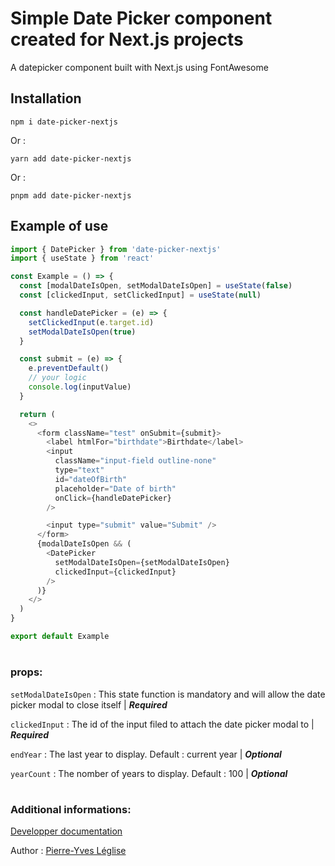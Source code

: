 # Simple Date Picker component created for Next.js projects

A datepicker component built with Next.js using FontAwesome

## Installation

```
npm i date-picker-nextjs
```

Or :

```
yarn add date-picker-nextjs
```

Or :

```
pnpm add date-picker-nextjs
```

## Example of use

```js
import { DatePicker } from 'date-picker-nextjs'
import { useState } from 'react'

const Example = () => {
  const [modalDateIsOpen, setModalDateIsOpen] = useState(false)
  const [clickedInput, setClickedInput] = useState(null)

  const handleDatePicker = (e) => {
    setClickedInput(e.target.id)
    setModalDateIsOpen(true)
  }

  const submit = (e) => {
    e.preventDefault()
    // your logic
    console.log(inputValue)
  }

  return (
    <>
      <form className="test" onSubmit={submit}>
        <label htmlFor="birthdate">Birthdate</label>
        <input
          className="input-field outline-none"
          type="text"
          id="dateOfBirth"
          placeholder="Date of birth"
          onClick={handleDatePicker}
        />

        <input type="submit" value="Submit" />
      </form>
      {modalDateIsOpen && (
        <DatePicker
          setModalDateIsOpen={setModalDateIsOpen}
          clickedInput={clickedInput}
        />
      )}
    </>
  )
}

export default Example
```

#

### props:

`setModalDateIsOpen` : This state function is mandatory and will allow the date picker modal to close itself | _**Required**_

`clickedInput` : The id of the input filed to attach the date picker modal to
| _**Required**_

`endYear` : The last year to display. Default : current year | _**Optional**_

`yearCount` : The nomber of years to display. Default : 100 | _**Optional**_

#

### Additional informations:

[Developper documentation](https://pyleglise.github.io/date-picker/)

Author : [Pierre-Yves Léglise](https://github.com/pyleglise/)
